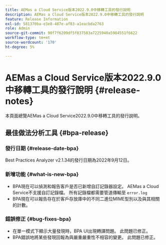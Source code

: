 ```yaml
---
title: AEMas a Cloud Service版本2022.9.0中移轉工具的發行說明
description: AEMas a Cloud Service版本2022.9.0中移轉工具的發行說明
feature: Release Information
exl-id: 581370ba-e3e8-487e-af83-a1eacbda2763
role: Admin
source-git-commit: 90f7f6209df5f837583a7225940a5984551f6622
workflow-type: tm+mt
source-wordcount: '170'
ht-degree: 5%

---
```


# AEMas a Cloud Service版本2022.9.0中移轉工具的發行說明 {#release-notes}

本頁面總覽AEMas a Cloud Service2022.9.0中移轉工具的發行說明。

## 最佳做法分析工具 {#bpa-release}

### 發行日期 {#release-date-bpa}

Best Practices Analyzer v2.1.34的發行日期為2022年9月12日。

### 新增功能 {#what-is-new-bpa}

* BPA現在可以偵測和報告客戶是否已新增自訂記錄器設定。 AEMas a Cloud Service不支援自訂記錄檔。 所有記錄檔都需要管道傳輸至 `error.log`
* BPA現在可以報告存在於客戶存放庫中的不同二進位MIME型別以及與其相關的計數。

### 錯誤修正 {#bug-fixes-bpa}

* 在單一模式下顯示大量發現時，BPA UI出現轉譯問題。 此問題已修正。
* BPA錯誤地將某些發現回報為與嚴重嚴重性不相容的變更。 此問題已修正。

